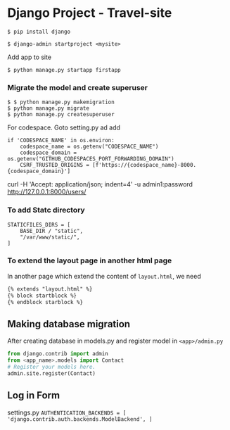 # Django Project - Travel-site

```
$ pip install django

$ django-admin startproject <mysite>
```
Add app to site
```
$ python manage.py startapp firstapp

```
### Migrate the model and create superuser
```
$ $ python manage.py makemigration
$ python manage.py migrate 
$ python manage.py createsuperuser
```

For codespace. Goto setting.py ad add 
```
if 'CODESPACE_NAME' in os.environ:
    codespace_name = os.getenv("CODESPACE_NAME")
    codespace_domain = os.getenv("GITHUB_CODESPACES_PORT_FORWARDING_DOMAIN")
    CSRF_TRUSTED_ORIGINS = [f'https://{codespace_name}-8000.{codespace_domain}']
```

curl -H 'Accept: application/json; indent=4' -u admin1:password http://127.0.0.1:8000/users/

### To add Statc directory
```
STATICFILES_DIRS = [
    BASE_DIR / "static",
    "/var/www/static/",
]
```
### To extend the layout page in another html page
In another page which extend the content of `layout.html`, we need
```html
{% extends "layout.html" %}
{% block startblock %}
{% endblock starblock %}
```

## Making database migration 
After creating database in models.py
and register model in `<app>/admin.py`
```python
from django.contrib import admin
from <app_name>.models import Contact
# Register your models here.
admin.site.register(Contact)
```

## Log in Form 
settings.py    `AUTHENTICATION_BACKENDS = [
    'django.contrib.auth.backends.ModelBackend',
]
`